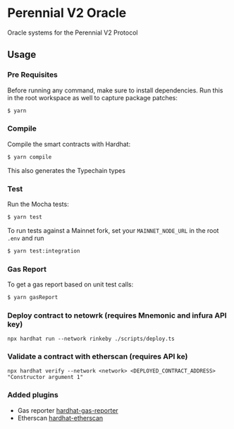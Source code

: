 # Perennial V2 Oracle

Oracle systems for the Perennial V2 Protocol

## Usage

### Pre Requisites

Before running any command, make sure to install dependencies. Run this in the root workspace as well to capture package patches:

```sh
$ yarn
```

### Compile

Compile the smart contracts with Hardhat:

```sh
$ yarn compile
```

This also generates the Typechain types

### Test

Run the Mocha tests:

```sh
$ yarn test
```

To run tests against a Mainnet fork, set your `MAINNET_NODE_URL` in the root `.env` and run

```sh
$ yarn test:integration
```

### Gas Report

To get a gas report based on unit test calls:

```sh
$ yarn gasReport
```

### Deploy contract to netowrk (requires Mnemonic and infura API key)

```
npx hardhat run --network rinkeby ./scripts/deploy.ts
```

### Validate a contract with etherscan (requires API ke)

```
npx hardhat verify --network <network> <DEPLOYED_CONTRACT_ADDRESS> "Constructor argument 1"
```

### Added plugins

- Gas reporter [hardhat-gas-reporter](https://hardhat.org/plugins/hardhat-gas-reporter.html)
- Etherscan [hardhat-etherscan](https://hardhat.org/plugins/nomiclabs-hardhat-etherscan.html)
